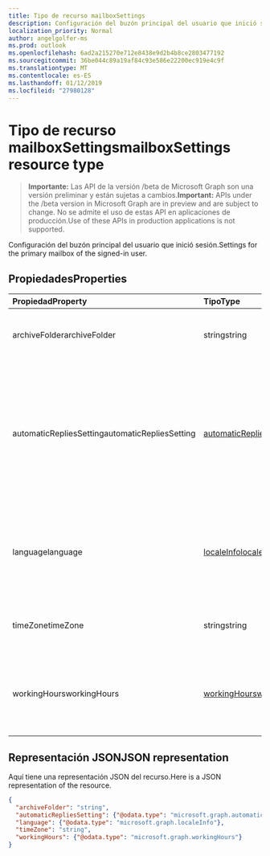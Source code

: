 ```yaml
---
title: Tipo de recurso mailboxSettings
description: Configuración del buzón principal del usuario que inició sesión.
localization_priority: Normal
author: angelgolfer-ms
ms.prod: outlook
ms.openlocfilehash: 6ad2a215270e712e8438e9d2b4b8ce2803477192
ms.sourcegitcommit: 36be044c89a19af84c93e586e22200ec919e4c9f
ms.translationtype: MT
ms.contentlocale: es-ES
ms.lasthandoff: 01/12/2019
ms.locfileid: "27980128"
---
```

# <a name="mailboxsettings-resource-type"></a><span data-ttu-id="050a5-103">Tipo de recurso mailboxSettings</span><span class="sxs-lookup"><span data-stu-id="050a5-103">mailboxSettings resource type</span></span>

> <span data-ttu-id="050a5-104">**Importante:** Las API de la versión /beta de Microsoft Graph son una versión preliminar y están sujetas a cambios.</span><span class="sxs-lookup"><span data-stu-id="050a5-104">**Important:** APIs under the /beta version in Microsoft Graph are in preview and are subject to change.</span></span> <span data-ttu-id="050a5-105">No se admite el uso de estas API en aplicaciones de producción.</span><span class="sxs-lookup"><span data-stu-id="050a5-105">Use of these APIs in production applications is not supported.</span></span>

<span data-ttu-id="050a5-106">Configuración del buzón principal del usuario que inició sesión.</span><span class="sxs-lookup"><span data-stu-id="050a5-106">Settings for the primary mailbox of the signed-in user.</span></span>


## <a name="properties"></a><span data-ttu-id="050a5-107">Propiedades</span><span class="sxs-lookup"><span data-stu-id="050a5-107">Properties</span></span>
| <span data-ttu-id="050a5-108">Propiedad</span><span class="sxs-lookup"><span data-stu-id="050a5-108">Property</span></span>     | <span data-ttu-id="050a5-109">Tipo</span><span class="sxs-lookup"><span data-stu-id="050a5-109">Type</span></span>   |<span data-ttu-id="050a5-110">Descripción</span><span class="sxs-lookup"><span data-stu-id="050a5-110">Description</span></span>|
|:---------------|:--------|:----------|
|<span data-ttu-id="050a5-111">archiveFolder</span><span class="sxs-lookup"><span data-stu-id="050a5-111">archiveFolder</span></span>|<span data-ttu-id="050a5-112">string</span><span class="sxs-lookup"><span data-stu-id="050a5-112">string</span></span>|<span data-ttu-id="050a5-113">Identificador de una carpeta de archivo del usuario.</span><span class="sxs-lookup"><span data-stu-id="050a5-113">Folder ID of an archive folder for the user.</span></span>|
|<span data-ttu-id="050a5-114">automaticRepliesSetting</span><span class="sxs-lookup"><span data-stu-id="050a5-114">automaticRepliesSetting</span></span>|[<span data-ttu-id="050a5-115">automaticRepliesSetting</span><span class="sxs-lookup"><span data-stu-id="050a5-115">automaticRepliesSetting</span></span>](automaticrepliessetting.md)|<span data-ttu-id="050a5-116">Opciones de configuración para notificar de forma automática al remitente de un mensaje de correo entrante con un mensaje del usuario que ha iniciado sesión.</span><span class="sxs-lookup"><span data-stu-id="050a5-116">Configuration settings to automatically notify the sender of an incoming email with a message from the signed-in user.</span></span>|
|<span data-ttu-id="050a5-117">language</span><span class="sxs-lookup"><span data-stu-id="050a5-117">language</span></span>|[<span data-ttu-id="050a5-118">localeInfo</span><span class="sxs-lookup"><span data-stu-id="050a5-118">localeInfo</span></span>](localeinfo.md)|<span data-ttu-id="050a5-119">Representación de la configuración regional del usuario, como el idioma preferido y el país o región.</span><span class="sxs-lookup"><span data-stu-id="050a5-119">The locale information for the user, including the preferred language and country/region.</span></span>|
|<span data-ttu-id="050a5-120">timeZone</span><span class="sxs-lookup"><span data-stu-id="050a5-120">timeZone</span></span>|<span data-ttu-id="050a5-121">string</span><span class="sxs-lookup"><span data-stu-id="050a5-121">string</span></span>|<span data-ttu-id="050a5-122">La zona horaria predeterminada del buzón del usuario.</span><span class="sxs-lookup"><span data-stu-id="050a5-122">The default time zone for the user's mailbox.</span></span>|
|<span data-ttu-id="050a5-123">workingHours</span><span class="sxs-lookup"><span data-stu-id="050a5-123">workingHours</span></span>|[<span data-ttu-id="050a5-124">workingHours</span><span class="sxs-lookup"><span data-stu-id="050a5-124">workingHours</span></span>](workinghours.md)|<span data-ttu-id="050a5-125">Días de la semana y horas de la zona horaria específica en la que trabaja el usuario.</span><span class="sxs-lookup"><span data-stu-id="050a5-125">The days of the week and hours in a specific time zone that the user works.</span></span>|

## <a name="json-representation"></a><span data-ttu-id="050a5-126">Representación JSON</span><span class="sxs-lookup"><span data-stu-id="050a5-126">JSON representation</span></span>

<span data-ttu-id="050a5-127">Aquí tiene una representación JSON del recurso.</span><span class="sxs-lookup"><span data-stu-id="050a5-127">Here is a JSON representation of the resource.</span></span>

<!-- {
  "blockType": "resource",
  "optionalProperties": [
    "archiveFolder"
  ],
  "@odata.type": "microsoft.graph.mailboxSettings"
}-->

```json
{
  "archiveFolder": "string",
  "automaticRepliesSetting": {"@odata.type": "microsoft.graph.automaticRepliesSetting"},
  "language": {"@odata.type": "microsoft.graph.localeInfo"},
  "timeZone": "string",
  "workingHours": {"@odata.type": "microsoft.graph.workingHours"}
}

```

<!-- uuid: 8fcb5dbc-d5aa-4681-8e31-b001d5168d79
2015-10-25 14:57:30 UTC -->
<!-- {
  "type": "#page.annotation",
  "description": "mailboxSettings resource",
  "keywords": "",
  "section": "documentation",
  "tocPath": ""
}-->
